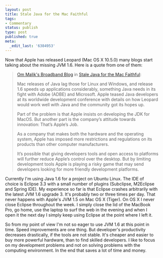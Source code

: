 ```yaml
---
layout: post
title: Stale Java for the Mac Faithful
tags:
- Commentary
status: publish
type: post
published: true
meta:
  _edit_last: '6384953'
---
```

<p>Now that Apple has released Leopard (Mac OS X 10.5.0) many blogs start talking about the missing JVM 1.6. Here is a quote from one of them:</p>

<blockquote><a href="http://gigaom.com">Om Malik's Broadband Blog</a> in <a href="http://gigaom.com/2007/10/29/stale-java-for-the-mac-faithful/#comments">Stale Java for the Mac Faithful</a>:<br>
<p>Mac releases of Java lag those for Linux and Windows, and release 1.6 speeds up applications considerably, something Java needs in its fight with Adobe (ADBE) and Microsoft. Apple teased Java developers at its worldwide development conference with details on how Leopard would work well with Java and the community got its hopes up.</p>

<p>Part of the problem is that Apple insists on developing the JDK for MacOS. But another part is the company&rsquo;s attitude towards innovation: That&rsquo;s Apple&rsquo;s Job.
</p>
<p>As a company that makes both the hardware and the operating system, Apple has imposed more restrictions and regulations on its products than other computer manufacturers.</p>

<p>It&rsquo;s possible that giving developers tools and open access to platforms will further reduce Apple&rsquo;s control over the desktop. But by limiting development tools Apple is playing a risky game that may send developers looking for more friendly development platforms.</p>
</blockquote>

<p>Currently I'm using Java 1.6 for a project on Ubuntu Linux. The IDE of choice is Eclipse 3.3 with a small number of plugins (Subclipse, M2Eclipse and Spring IDE). My experience so far is that Eclipse crashes arbitrarily with the latest JVM 1.6 upgrade 3. It's probably two or three times per day. That never happens with Apple's JVM 1.5 on Mac OS X (Tiger). On OS X I never close Eclipse throughout the week. I simply close the lid of the MacBook Pro, go home, use the laptop to surf the web in the evening and when I open it the next day I simply keep using Eclipse at the point where I left it.</p>

<p>So from my point of view I'm not so eager to use JVM 1.6 at this point in time. Speed improvements are one thing. But developer's productivity decreases drastically, if the tools are not stable. It's cheaper and easier to buy more powerful hardware, than to find skilled developers. I like to focus on my development problems and not on solving problems with the computing environment. In the end that saves a lot of time and money.</p>
